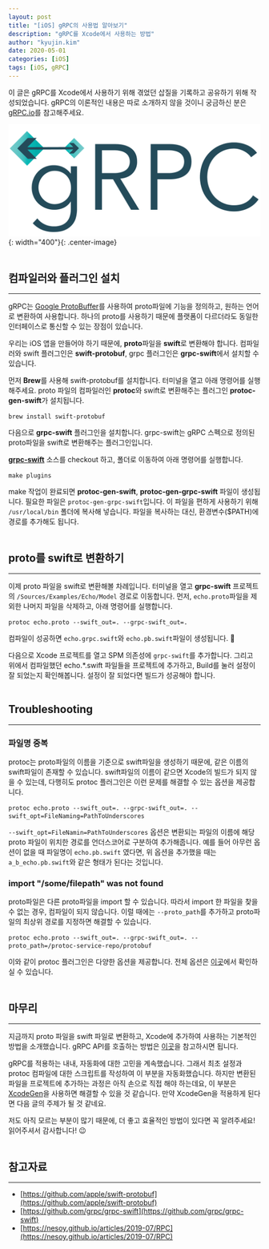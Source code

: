 ```yaml
---
layout: post
title: "[iOS] gRPC의 사용법 알아보기"
description: "gRPC를 Xcode에서 사용하는 방법"
author: "kyujin.kim"
date: 2020-05-01
categories: [iOS]
tags: [iOS, gRPC]
---
```


이 글은 gRPC를 Xcode에서 사용하기 위해 겪었던 삽질을 기록하고 공유하기 위해 작성되었습니다. gRPC의 이론적인 내용은 따로 소개하지 않을 것이니 궁금하신 분은 [gRPC.io](https://grpc.io)를 참고해주세요.

![grpc-logo](/assets/images/grpc/grpc-icon-color.png){: width="400"}{: .center-image}  
<br/>

## 컴파일러와 플러그인 설치
---
gRPC는 [Google ProtoBuffer](https://developers.google.com/protocol-buffers/)를 사용하여 proto파일에 기능을 정의하고, 원하는 언어로 변환하여 사용합니다. 하나의 proto를 사용하기 때문에 플랫폼이 다르더라도 동일한 인터페이스로 통신할 수 있는 장점이 있습니다.

우리는 iOS 앱을 만들어야 하기 때문에, **proto**파일을 **swift**로 변환해야 합니다. 컴파일러와 swift 플러그인은 **swift-protobuf**, grpc 플러그인은 **grpc-swift**에서 설치할 수 있습니다.  

먼저 **Brew**를 사용해 swift-protobuf를 설치합니다. 터미널을 열고 아래 명령어를 실행해주세요. proto 파일의 컴파일러인 **protoc**와 swift로 변환해주는 플러그인 **protoc-gen-swift**가 설치됩니다. 
```
brew install swift-protobuf
``` 

다음으로 **grpc-swift** 플러그인을 설치합니다. grpc-swift는 gRPC 스펙으로 정의된 proto파일을 swift로 변환해주는 플러그인입니다.

[**grpc-swift**](https://github.com/grpc/grpc-swift) 소스를 checkout 하고, 폴더로 이동하여 아래 명령어를 실행합니다.
```
make plugins
```

make 작업이 완료되면 **protoc-gen-swift**, **protoc-gen-grpc-swift** 파일이 생성됩니다. 필요한 파일은 `protoc-gen-grpc-swift`입니다. 이 파일을 편하게 사용하기 위해 `/usr/local/bin` 폴더에 복사해 넣습니다. 파일을 복사하는 대신, 환경변수($PATH)에 경로를 추가해도 됩니다.  
<br/>

## proto를 swift로 변환하기
---
이제 proto 파일을 swift로 변환해볼 차례입니다. 터미널을 열고 **grpc-swift** 프로젝트의 `/Sources/Examples/Echo/Model` 경로로 이동합니다. 먼저, `echo.proto`파일을 제외한 나머지 파일을 삭제하고, 아래 명령어를 실행합니다.
```
protoc echo.proto --swift_out=. --grpc-swift_out=.
```

컴파일이 성공하면 `echo.grpc.swift`와 `echo.pb.swift`파일이 생성됩니다. 👏

다음으로 Xcode 프로젝트를 열고 SPM 의존성에 `grpc-swift`를 추가합니다. 그리고 위에서 컴파일했던 echo.*.swift 파일들을 프로젝트에 추가하고, Build를 눌러 설정이 잘 되었는지 확인해봅니다. 설정이 잘 되었다면 빌드가 성공해야 합니다.  
<br/>

## Troubleshooting
---
### 파일명 중복
protoc는 proto파일의 이름을 기준으로 swift파일을 생성하기 때문에, 같은 이름의 swift파일이 존재할 수 있습니다. swift파일의 이름이 같으면 Xcode의 빌드가 되지 않을 수 있는데, 다행히도 protoc 플러그인은 이런 문제를 해결할 수 있는 옵션을 제공합니다.
```
protoc echo.proto --swift_out=. --grpc-swift_out=. --swift_opt=FileNaming=PathToUnderscores
```

`--swift_opt=FileNamin=PathToUnderscores` 옵션은 변환되는 파일의 이름에 해당 proto 파일이 위치한 경로를 언더스코어로 구분하여 추가해줍니다. 예를 들어 아무런 옵션이 없을 때 파일명이 `echo.pb.swift` 였다면, 위 옵션을 추가했을 때는 `a_b_echo.pb.swift`와 같은 형태가 된다는 것입니다.
<br/>

### import "/some/filepath" was not found
proto파일은 다른 proto파일을 import 할 수 있습니다. 따라서 import 한 파일을 찾을 수 없는 경우, 컴파일이 되지 않습니다. 이럴 때에는 `--proto_path`를 추가하고 proto파일의 최상위 경로를 지정하면 해결할 수 있습니다.
```
protoc echo.proto --swift_out=. --grpc-swift_out=. --proto_path=/protoc-service-repo/protobuf
```

이와 같이 protoc 플러그인은 다양한 옵션을 제공합니다. 전체 옵션은 [이곳](https://github.com/grpc/grpc-swift/blob/master/docs/plugin.md)에서 확인하실 수 있습니다.  
<br/>

## 마무리
---
지금까지 proto 파일을 swift 파일로 변환하고, Xcode에 추가하여 사용하는 기본적인 방법을 소개했습니다. gRPC API를 호출하는 방법은 [이곳](https://github.com/grpc/grpc-swift/blob/master/docs/basic-tutorial.md)을 참고하시면 됩니다.

gRPC를 적용하는 내내, 자동화에 대한 고민을 계속했습니다. 그래서 최초 설정과 protoc 컴파일에 대한 스크립트를 작성하여 이 부분을 자동화했습니다. 하지만 변환된 파일을 프로젝트에 추가하는 과정은 아직 손으로 직접 해야 하는데요, 이 부분은 [XcodeGen](https://github.com/yonaskolb/XcodeGen)을 사용하면 해결할 수 있을 것 같습니다. 만약 XcodeGen을 적용하게 된다면 다음 글의 주제가 될 것 같네요.

저도 아직 모르는 부분이 많기 때문에, 더 좋고 효율적인 방법이 있다면 꼭 알려주세요!  
읽어주셔서 감사합니다! 😉  
<br/>

## 참고자료
---
- [https://github.com/apple/swift-protobuf](https://github.com/apple/swift-protobuf)
- [https://github.com/grpc/grpc-swift](https://github.com/grpc/grpc-swift)
- [https://nesoy.github.io/articles/2019-07/RPC](https://nesoy.github.io/articles/2019-07/RPC)
